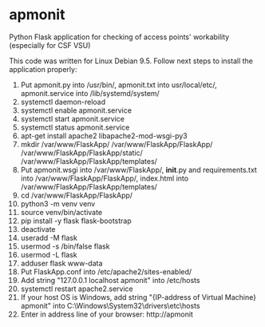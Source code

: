 # apmonit
Python Flask application for checking of access points' workability (especially for CSF VSU)

This code was written for Linux Debian 9.5. Follow next steps to install the application properly:
1) Put apmonit.py into /usr/bin/, apmonit.txt into usr/local/etc/, apmonit.service into /lib/systemd/system/
2) systemctl daemon-reload
3) systemctl enable apmonit.service
4) systemctl start apmonit.service
5) systemctl status apmonit.service
6) apt-get install apache2 libapache2-mod-wsgi-py3 
7) mkdir /var/www/FlaskApp/ /var/www/FlaskApp/FlaskApp/ /var/www/FlaskApp/FlaskApp/static/ /var/www/FlaskApp/FlaskApp/templates/
8) Put apmonit.wsgi into /var/www/FlaskApp/, __init__.py and requirements.txt into /var/www/FlaskApp/FlaskApp/, index.html into /var/www/FlaskApp/FlaskApp/templates/
9) cd /var/www/FlaskApp/FlaskApp/
10) python3 -m venv venv
11) source venv/bin/activate
12) pip install -y flask flask-bootstrap
13) deactivate
14) useradd -M flask
15) usermod -s /bin/false flask
16) usermod -L flask
17) adduser flask www-data
18) Put FlaskApp.conf into /etc/apache2/sites-enabled/
19) Add string "127.0.0.1 localhost apmonit" into /etc/hosts
20) systemctl restart apache2.service
21) If your host OS is Windows, add string "{IP-address of Virtual Machine} apmonit" into C:\Windows\System32\drivers\etc\hosts
22) Enter in address line of your browser: http://apmonit
